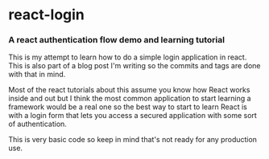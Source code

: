 # react-login
### A react authentication flow demo and learning tutorial

This is my attempt to learn how to do a simple login application in react. 
This is also part of a blog post I'm writing so the commits and tags
are done with that in mind.

Most of the react tutorials about this assume you know how React works inside
and out but I think the most common application to start learning a framework
would be a real one so the best way to start to learn React is with a login 
form that lets you access a secured application with some sort of 
authentication.

This is very basic code so keep in mind that's not ready for any production
use.

